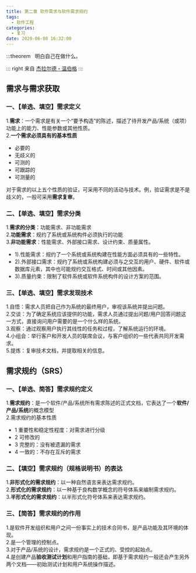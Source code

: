 ```yaml
---
title: 第二章 软件需求与软件需求规约
tags:
  - 软件工程
categories:
  - 复习
date: 2020-06-08 16:32:00
---
```

:::theorem &nbsp;
明白自己在做什么。

::: right
来自 [杰拉尔德・温伯格](https://www.baidu.com/s?ie=utf-8&f=8&rsv_bp=1&tn=baidu&wd=杰拉尔德・温伯格)
:::
<!-- more -->
## 需求与需求获取

### 一、【单选、填空】需求定义 
1.**需求**：一个需求是有关一个“要予构造”的陈述，描述了待开发产品/系统（或项）功能上的能力、性能参数或其他性质。  
2.**一个需求必须具有的基本性质**  
  - 必要的
  - 无歧义的
  - 可测的
  - 可跟踪的
  - 可测量的 

对于需求的以上五个性质的验证，可采用不同的活动与技术。例，验证需求是不是歧义的，一般可采用**需求复审**。  

### 二、【单选、填空】需求分类 
1.**需求的分类**：功能需求、非功能需求  
2.**功能需求**：规约了系统或系统构件必须执行的功能  
3.**非功能需求**：性能需求、外部接口需求、设计约束、质量属性。  
  - 1).性能需求：规约了一个系统或系统构建在性能方面必须具有的一些特性。
  - 2).外部接口需求：规约了系统或系统构建必须与之交互的用户、硬件、软件或数据库元素，其中也可能规约交互格式、时间或其他因素。
  - 3).质量约束：限制了软件系统或软件系统构件的设计方案的范围。
 
### 三、【单选、填空】需求发现技术
1.自悟：需求人员把自己作为系统的最终用户，审视该系统并提出问题。   
2.交谈：为了确定系统应该提供的功能，需求人员通过提出问题/用户回答问题这一方式，直接询问用户需要的是一个什么样的系统。    
3.观察：通过观察用户执行其线性的任务和过程，了解系统运行的环境。  
4.小组会：举行客户和开发人员的联席会议，与客户组织的一些代表共同开发需求。  
5.提炼：复审技术文档，并提取相关的信息。  

## 需求规约（SRS）
### 一、【单选、简答】需求规约定义 
1.**需求规约**：是一个软件/产品/系统所有需求陈述的正式文档，它表达了一个**软件/产品/系统**的概念模型  
2.需求规约的基本性质  
  - 1 重要性和稳定性程度：对需求进行分级
  - 2 可修改的
  - 3 完整的：没有被遗漏的需求
  - 4 一致的：不存在互斥的需求

### 二、【填空】需求规约（规格说明书）的表达
1.**非形式化的需求规约**：以一种自然语言来表达需求规约。  
2.**形式化的需求规约**：以一种基于良构数学概念的符号体系来编制需求规约。  
3.**半形式化的需求规约**：以半形式化符号体系来表达需求规约。  

### 三、【简答】需求规约的作用
1.是软件开发组织和用户之间一份事实上的技术合同书，是产品功能及其环境的体现。  
2.是一个管理的控制点。  
3.对于产品/系统的设计，需求规约是一个正式的、受控的起始点。  
4.是创建产品**验收测试计划**和用户指南的基础，即基于需求规约一般还会产生另外两个文档——初始测试计划和用户系统操作描述。